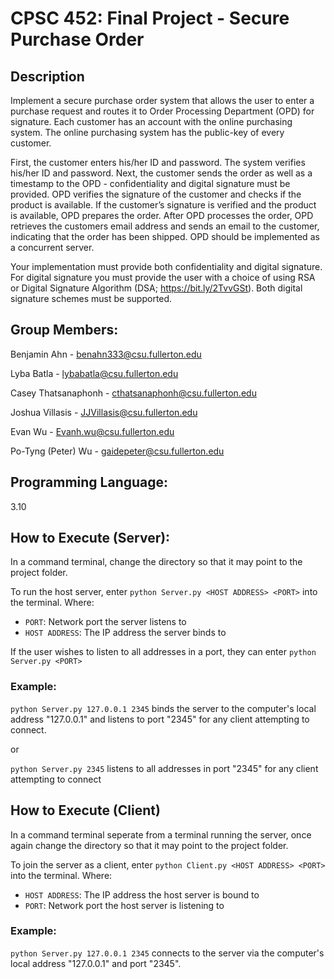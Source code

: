 # CPSC 452: Final Project - Secure Purchase Order
## Description
Implement a secure purchase order system that allows the user to enter a purchase request and routes it to Order Processing Department (OPD) for signature. Each customer has an account with the online purchasing system. The online purchasing system has the public-key of every customer.

First, the customer enters his/her ID and password. The system verifies his/her ID and password. Next, the customer sends the order as well as a timestamp to the OPD - confidentiality and digital signature must be provided. OPD verifies the signature of the customer and checks if the product is available. If the customer’s signature is verified and the product is available, OPD prepares the order. After OPD processes the order, OPD retrieves the customers email address and sends an email to the customer, indicating that the order has been shipped. OPD should be implemented as a concurrent server.

Your implementation must provide both confidentiality and digital signature. For digital signature you must provide the user with a choice of using RSA or Digital Signature Algorithm (DSA; https://bit.ly/2TvvGSt). Both digital signature schemes must be supported.

## Group Members:
Benjamin Ahn - benahn333@csu.fullerton.edu

Lyba Batla - lybabatla@csu.fullerton.edu

Casey Thatsanaphonh - cthatsanaphonh@csu.fullerton.edu

Joshua Villasis - JJVillasis@csu.fullerton.edu

Evan Wu - Evanh.wu@csu.fullerton.edu

Po-Tyng (Peter) Wu - gaidepeter@csu.fullerton.edu

## Programming Language:
3.10

## How to Execute (Server):
In a command terminal, change the directory so that it may point to the project folder.

To run the host server, enter `python Server.py <HOST ADDRESS> <PORT>` into the terminal. Where:
- `PORT`: Network port the server listens to
- `HOST ADDRESS`: The IP address the server binds to

If the user wishes to listen to all addresses in a port, they can enter `python Server.py <PORT>`

### Example: 
`python Server.py 127.0.0.1 2345` binds the server to the computer's local address "127.0.0.1" and listens to port "2345" for any client attempting to connect.

or 

`python Server.py 2345` listens to all addresses in port "2345" for any client attempting to connect

## How to Execute (Client)
In a command terminal seperate from a terminal running the server,  once again change the directory so that it may point to the project folder.

To join the server as a client, enter `python Client.py <HOST ADDRESS> <PORT>` into the terminal. Where:
- `HOST ADDRESS`: The IP address the host server is bound to
- `PORT`: Network port the host server is listening to

### Example: 
`python Server.py 127.0.0.1 2345` connects to the server via the computer's local address "127.0.0.1" and  port "2345".
